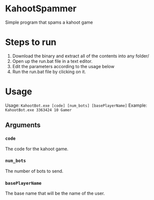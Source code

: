 # KahootSpammer
Simple program that spams a kahoot game

# Steps to run
1) Download the binary and extract all of the contents into any folder/
2) Open up the run.bat file in a text editor.
3) Edit the parameters according to the usage below
4) Run the run.bat file by clicking on it.

# Usage
Usage: `KahootBot.exe [code] [num_bots] [basePlayerName]`
Example: `KahootBot.exe 3363424 10 Gamer`

## Arguments

### `code`

The code for the kahoot game.

### `num_bots`

The number of bots to send.

### `basePlayerName`

The base name that will be the name of the user. 



